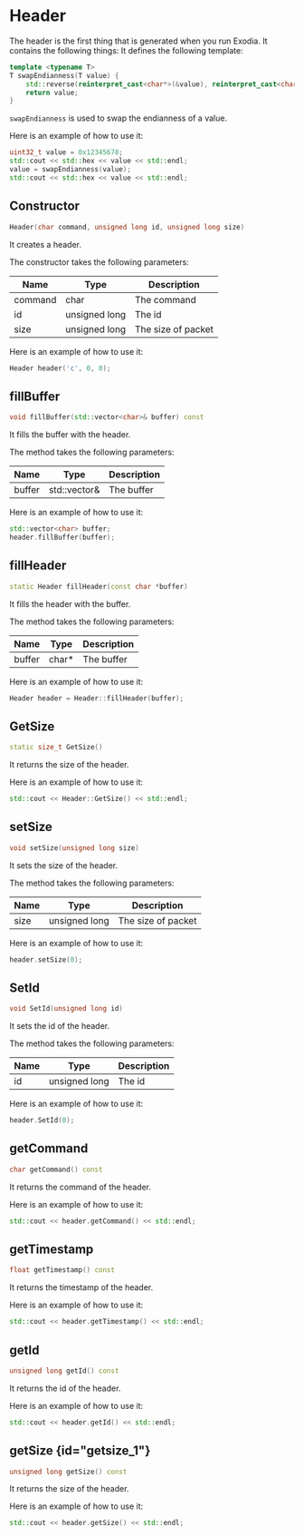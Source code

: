 # Header

The header is the first thing that is generated when you run Exodia. It contains the following things:
It defines the following template:

```c++
template <typename T>
T swapEndianness(T value) {
    std::reverse(reinterpret_cast<char*>(&value), reinterpret_cast<char*>(&value) + sizeof(T));
    return value;
}
```

`swapEndianness` is used to swap the endianness of a value.

Here is an example of how to use it:

```c++
uint32_t value = 0x12345678;
std::cout << std::hex << value << std::endl;
value = swapEndianness(value);
std::cout << std::hex << value << std::endl;
```

## Constructor

```c++
Header(char command, unsigned long id, unsigned long size)
```

It creates a header.

The constructor takes the following parameters:

| Name    | Type          | Description        |
|---------|---------------|--------------------|
| command | char          | The command        |
| id      | unsigned long | The id             |
| size    | unsigned long | The size of packet |


Here is an example of how to use it:

```c++
Header header('c', 0, 0);
```

## fillBuffer

```c++
void fillBuffer(std::vector<char>& buffer) const
```

It fills the buffer with the header.

The method takes the following parameters:

| Name   | Type               | Description        |
|--------|--------------------|--------------------|
| buffer | std::vector<char>& | The buffer         |

Here is an example of how to use it:

```c++
std::vector<char> buffer;
header.fillBuffer(buffer);
```

## fillHeader

```c++
static Header fillHeader(const char *buffer)
```

It fills the header with the buffer.

The method takes the following parameters:

| Name   | Type     | Description        |
|--------|----------|--------------------|
| buffer | char*    | The buffer         |

Here is an example of how to use it:

```c++
Header header = Header::fillHeader(buffer);
```

## GetSize

```c++
static size_t GetSize()
```

It returns the size of the header.

Here is an example of how to use it:

```c++
std::cout << Header::GetSize() << std::endl;
```

## setSize

```c++
void setSize(unsigned long size)
```

It sets the size of the header.

The method takes the following parameters:

| Name | Type          | Description        |
|------|---------------|--------------------|
| size | unsigned long | The size of packet |

Here is an example of how to use it:

```c++
header.setSize(0);
```

## SetId

```c++
void SetId(unsigned long id)
```

It sets the id of the header.

The method takes the following parameters:

| Name | Type          | Description        |
|------|---------------|--------------------|
| id   | unsigned long | The id             |

Here is an example of how to use it:

```c++
header.SetId(0);
```

## getCommand

```c++
char getCommand() const
```

It returns the command of the header.

Here is an example of how to use it:

```c++
std::cout << header.getCommand() << std::endl;
```

## getTimestamp

```c++
float getTimestamp() const
```

It returns the timestamp of the header.

Here is an example of how to use it:

```c++
std::cout << header.getTimestamp() << std::endl;
```

## getId

```c++
unsigned long getId() const
```

It returns the id of the header.


Here is an example of how to use it:

```c++
std::cout << header.getId() << std::endl;
```

## getSize {id="getsize_1"}

```c++
unsigned long getSize() const
```

It returns the size of the header.

Here is an example of how to use it:

```c++
std::cout << header.getSize() << std::endl;
```
